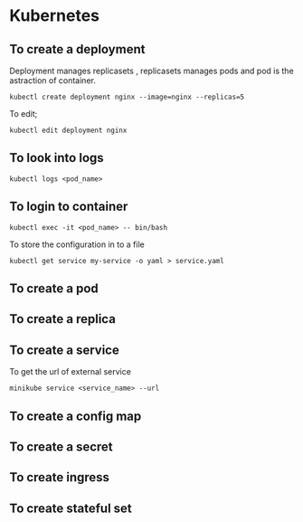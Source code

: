 # Kubernetes

##  To create a deployment

Deployment  manages replicasets , replicasets manages pods and pod is the astraction of container.
```
kubectl create deployment nginx --image=nginx --replicas=5
```
To edit;
```
kubectl edit deployment nginx
```

## To look into logs
```
kubectl logs <pod_name>
```

## To login to container
```
kubectl exec -it <pod_name> -- bin/bash
```
To store the configuration in to a file
```
kubectl get service my-service -o yaml > service.yaml
```

## To create a pod

## To create a replica

## To create a service
To get the url of external service
```
minikube service <service_name> --url
```

## To create a config map

## To create a secret

## To create ingress

## To create stateful set
